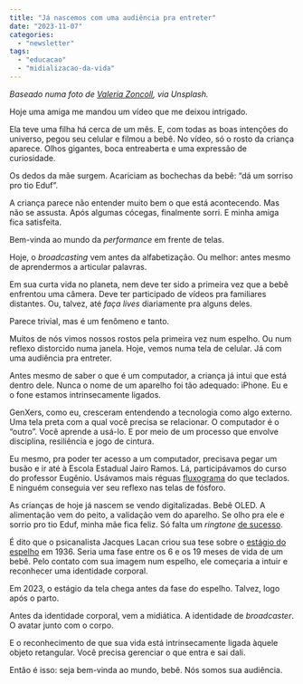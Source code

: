 ```yaml
---
title: "Já nascemos com uma audiência pra entreter"
date: "2023-11-07"
categories: 
  - "newsletter"
tags: 
  - "educacao"
  - "midializacao-da-vida"
---
```


_Baseado numa foto de [Valeria Zoncoll](https://unsplash.com/@zoncoll?utm_content=creditCopyText&utm_medium=referral&utm_source=unsplash), via Unsplash._

Hoje uma amiga me mandou um vídeo que me deixou intrigado.

Ela teve uma filha há cerca de um mês. E, com todas as boas intenções do universo, pegou seu celular e filmou a bebê. No vídeo, só o rosto da criança aparece. Olhos gigantes, boca entreaberta e uma expressão de curiosidade.

Os dedos da mãe surgem. Acariciam as bochechas da bebê: “dá um sorriso pro tio Eduf”.

A criança parece não entender muito bem o que está acontecendo. Mas não se assusta. Após algumas cócegas, finalmente sorri. E minha amiga fica satisfeita.

Bem-vinda ao mundo da _performance_ em frente de telas.

Hoje, o _broadcasting_ vem antes da alfabetização. Ou melhor: antes mesmo de aprendermos a articular palavras.

Em sua curta vida no planeta, nem deve ter sido a primeira vez que a bebê enfrentou uma câmera. Deve ter participado de vídeos pra familiares distantes. Ou, talvez, até _faça lives_ diariamente pra alguns deles.

Parece trivial, mas é um fenômeno e tanto.

Muitos de nós vimos nossos rostos pela primeira vez num espelho. Ou num reflexo distorcido numa janela. Hoje, vemos numa tela de celular. Já com uma audiência pra entreter.

Antes mesmo de saber o que é um computador, a criança já intui que está dentro dele. Nunca o nome de um aparelho foi tão adequado: iPhone. Eu e o fone estamos intrinsecamente ligados.

GenXers, como eu, cresceram entendendo a tecnologia como algo externo. Uma tela preta com a qual você precisa se relacionar. O computador é o “outro”. Você aprende a usá-lo. E por meio de um processo que envolve disciplina, resiliência e jogo de cintura.

Eu mesmo, pra poder ter acesso a um computador, precisava pegar um busão e ir até à Escola Estadual Jairo Ramos. Lá, participávamos do curso do professor Eugênio. Usávamos mais réguas [fluxograma](https://asana.com/pt/resources/what-is-a-flowchart) do que teclados. E ninguém conseguia ver seu reflexo nas telas de fósforo.

As crianças de hoje já nascem se vendo digitalizadas. Bebê OLED. A alimentação vem do peito, a validação vem do aparelho. Se olho pra ele e sorrio pro tio Eduf, minha mãe fica feliz. Só falta um _ringtone_ [de sucesso](https://www.20k.org/episodes/soundsthatsell).

É dito que o psicanalista Jacques Lacan criou sua tese sobre o [estágio do espelho](https://www.infopedia.pt/apoio/artigos/$estadio-do-espelho) em 1936. Seria uma fase entre os 6 e os 19 meses de vida de um bebê. Pelo contato com sua imagem num espelho, ele começaria a intuir e reconhecer uma identidade corporal.

Em 2023, o estágio da tela chega antes da fase do espelho. Talvez, logo após o parto.

Antes da identidade corporal, vem a midiática. A identidade de _broadcaster_. O avatar junto com o corpo.

E o reconhecimento de que sua vida está intrinsecamente ligada àquele objeto retangular. Você precisa gerenciar o que entra e sai dali.

Então é isso: seja bem-vinda ao mundo, bebê. Nós somos sua audiência.
